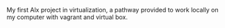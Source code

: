 My first Alx project in virtualization, a pathway provided to work locally on my computer with vagrant and virtual box.
